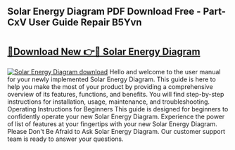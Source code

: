 ## Solar Energy Diagram PDF Download Free - Part-CxV User Guide Repair B5Yvn

# <h2><a href="http://dfmskx.blite.top/?on=Solar+Energy+Diagram">🔗Download New 👉🔴 Solar Energy Diagram</a></h2>

[![Solar Energy Diagram download](https://i.imgur.com/lujVjoI.png)](http://dfmskx.blite.top/?on=Solar+Energy+Diagram)
Hello and welcome to the user manual for your newly implemented Solar Energy Diagram. This guide is here to help you make the most of your product by providing a comprehensive overview of its features, functions, and benefits. You will find step-by-step instructions for installation, usage, maintenance, and troubleshooting. Operating Instructions for Beginners This guide is designed for beginners to confidently operate your new Solar Energy Diagram. Experience the power of list of features at your fingertips with your new Solar Energy Diagram. Please Don't Be Afraid to Ask Solar Energy Diagram. Our customer support team is ready to answer your questions.
